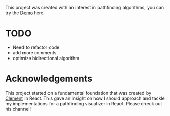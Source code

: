 This project was created with an interest in pathfinding algorithms, you can try the [Demo](https://jamaicanfriedchicken.github.io/path-finding-visualizer/) here.

# TODO

- Need to refactor code
- add more comments
- optimize bidirectional algorithm

# Acknowledgements

This project started on a fundamental foundation that was created by [Clement](https://www.youtube.com/channel/UCaO6VoaYJv4kS-TQO_M-N_g) in React. This gave an insight on how I should approach and tackle my implementations for a pathfinding visualizer in React. Please check out his channel!
